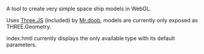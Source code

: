 A tool to create very simple space ship models in WebGL.

Uses [Three.JS](http://threejs.org/) (included) by [Mr.doob](https://github.com/mrdoob), models are currently only exposed as THREE.Geometry.

index.hmtl currently displays the only available type with its default parameters.